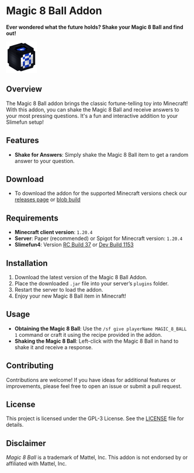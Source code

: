 # Magic 8 Ball Addon

**Ever wondered what the future holds? Shake your Magic 8 Ball and find out!**

![Magic 8 Ball](images/magic-8-ball.png)

## Overview

The Magic 8 Ball addon brings the classic fortune-telling toy into Minecraft! With this addon, you can shake the Magic 8 Ball and receive answers to your most pressing questions. It's a fun and interactive addition to your Slimefun setup!

## Features

- **Shake for Answers**: Simply shake the Magic 8 Ball item to get a random answer to your question.

## Download
- To download the addon for the supported Minecraft versions check our [releases page](https://github.com/xMoonGames/Magic-8-Ball/releases) or [blob build](https://blob.build/project/Magic8Ball)

## Requirements

- **Minecraft client version**: `1.20.4`
- **Server**: Paper (recommended) or Spigot for Minecraft version: `1.20.4`
- **Slimefun4**: Version [RC Build 37](https://blob.build/project/Slimefun4/RC) or [Dev Build 1153](https://blob.build/project/Slimefun4/Dev)

## Installation

1. Download the latest version of the Magic 8 Ball Addon.
2. Place the downloaded `.jar` file into your server’s `plugins` folder.
3. Restart the server to load the addon.
4. Enjoy your new Magic 8 Ball item in Minecraft!

## Usage

- **Obtaining the Magic 8 Ball**: Use the `/sf give playerName MAGIC_8_BALL 1` command or craft it using the recipe provided in the addon.
- **Shaking the Magic 8 Ball**: Left-click with the Magic 8 Ball in hand to shake it and receive a response.

## Contributing

Contributions are welcome! If you have ideas for additional features or improvements, please feel free to open an issue or submit a pull request.

## License

This project is licensed under the GPL-3 License. See the [LICENSE](LICENSE) file for details.

## Disclaimer

*Magic 8 Ball* is a trademark of Mattel, Inc. This addon is not endorsed by or affiliated with Mattel, Inc.
